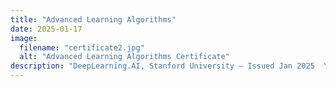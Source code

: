 ```yaml
---
title: "Advanced Learning Algorithms"
date: 2025-01-17
image:
  filename: "certificate2.jpg"
  alt: "Advanced Learning Algorithms Certificate"
description: "DeepLearning.AI, Stanford University — Issued Jan 2025  \nCredential ID: 6T7KI3YQGJN0  \n[View Certificate](https://www.coursera.org/account/accomplishments/certificate/6T7KI3YQGJN0)"
---
```

